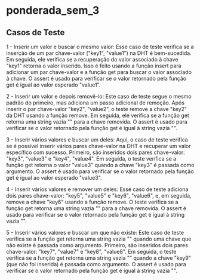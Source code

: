 # ponderada_sem_3

## Casos de Teste

1 - Inserir um valor e buscar o mesmo valor: Esse caso de teste verifica se a inserção de um par chave-valor ("key1", "value1") na DHT é bem-sucedida. Em seguida, ele verifica se a recuperação do valor associado à chave "key1" retorna o valor inserido. Isso é feito usando a função insert para adicionar um par chave-valor e a função get para buscar o valor associado à chave. O assert é usado para verificar se o valor retornado pela função get é igual ao valor esperado "value1".

2 - Inserir um valor e depois removê-lo: Este caso de teste segue o mesmo padrão do primeiro, mas adiciona um passo adicional de remoção. Após inserir o par chave-valor "key2", "value2", o teste remove a chave "key2" da DHT usando a função remove. Em seguida, ele verifica se a função get retorna uma string vazia "" para a chave removida. O assert é usado para verificar se o valor retornado pela função get é igual à string vazia "".

3 - Inserir vários valores e buscar um deles: Aqui, o caso de teste verifica se é possível inserir vários pares chave-valor na DHT e recuperar um valor específico com sucesso. Primeiro, são inseridos dois pares chave-valor: "key3", "value3" e "key4", "value4". Em seguida, o teste verifica se a função get retorna o valor "value3" quando a chave "key3" é passada como argumento. O assert é usado para verificar se o valor retornado pela função get é igual ao valor esperado "value3".

4 - Inserir vários valores e remover um deles: Esse caso de teste adiciona dois pares chave-valor: "key5", "value5" e "key6", "value6", e, em seguida, remove a chave "key6" usando a função remove. O teste verifica se a função get retorna uma string vazia "" para a chave removida. O assert é usado para verificar se o valor retornado pela função get é igual à string vazia "".

5 - Inserir vários valores e buscar um que não existe: Este caso de teste verifica se a função get retorna uma string vazia "" quando uma chave que não existe é passada como argumento. Primeiro, são inseridos dois pares chave-valor: "key7", "value7" e "key8", "value8". Em seguida, o teste verifica se a função get retorna uma string vazia "" quando a chave "key9" (que não foi inserida) é passada como argumento. O assert é usado para verificar se o valor retornado pela função get é igual à string vazia "".

